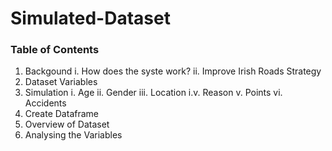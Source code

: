 # Simulated-Dataset

### Table of Contents

1. Backgound
     i. How does the syste work?
     ii. Improve Irish Roads Strategy
2. Dataset Variables
3. Simulation
    i. Age
    ii. Gender
    iii. Location
    i.v. Reason
    v. Points
    vi. Accidents
4. Create Dataframe
5. Overview of Dataset
6. Analysing the  Variables
  
